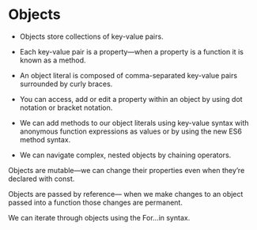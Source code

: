 # Objects

* Objects store collections of key-value pairs.

* Each key-value pair is a property—when a property is a function it is known as a method.

* An object literal is composed of comma-separated key-value pairs surrounded by curly braces.

* You can access, add or edit a property within an object by using dot notation or bracket notation.

* We can add methods to our object literals using key-value syntax with anonymous function expressions as values or by using the new ES6 method syntax.

* We can navigate complex, nested objects by chaining operators.

Objects are mutable—we can change their properties even when they’re declared with const.

Objects are passed by reference— when we make changes to an object passed into a function those changes are permanent.

We can iterate through objects using the For...in syntax.
